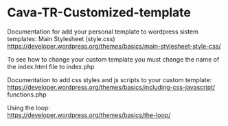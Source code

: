 # Cava-TR-Customized-template

Documentation for add your personal template to wordpress sistem templates:
Main Stylesheet (style.css)
https://developer.wordpress.org/themes/basics/main-stylesheet-style-css/

To see how to change your custom template you must change the name of the index.html file to index.php


Documentation to add css styles and js scripts to your custom template:<br>
https://developer.wordpress.org/themes/basics/including-css-javascript/<br>
functions.php

Using the loop:<br>
https://developer.wordpress.org/themes/basics/the-loop/
